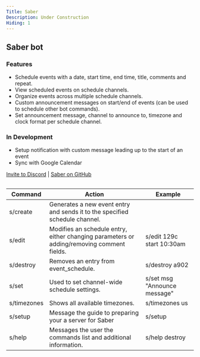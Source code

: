 ```yaml
---
Title: Saber
Description: Under Construction
Hiding: 1
---
```


## Saber bot

### Features
+ Schedule events with a date, start time, end time, title, comments and repeat.
+ View scheduled events on schedule channels.
+ Organize events across multiple schedule channels.
+ Custom announcement messages on start/end of events (can be used to schedule other bot commands).
+ Set announcement message, channel to announce to, timezone and clock format per schedule channel.

### In Development
+ Setup notification with custom message leading up to the start of an event
+ Sync with Google Calendar

[Invite to Discord](https://discordapp.com/api/oauth2/authorize?client_id=250801603630596100&scope=bot&permissions=0) | [Saber on GitHub](http://nmathe.ws)

<div style="overflow:auto;"> 
<table>
  <thead>
    <th>Command</th>
    <th>Action</th>
    <th>Example</th>
  </thead>
  <tbody>
    <tr>
      <td>s/create</td>
      <td>Generates a new event entry and sends it to the specified schedule channel.</td>
      <td></td>
    </tr>
    <tr>
      <td>s/edit</td>
      <td>Modifies an schedule entry, either changing parameters or adding/removing comment fields.</td>
      <td>s/edit 129c start 10:30am</td>
    </tr>
    <tr>
      <td>s/destroy</td>
      <td>Removes an entry from event_schedule.</td>
      <td>s/destroy a902</td>
    </tr>
    <tr>
      <td>s/set</td>
      <td>Used to set channel-wide schedule settings.</td>
      <td>s/set msg "Announce message"</td>
    </tr>
    <tr>
      <td>s/timezones</td>
      <td>Shows all available timezones.</td>
      <td>s/timezones us</td>
    </tr>
    <tr>
      <td>s/setup</td>
      <td>Message the guide to preparing your a server for Saber</td>
      <td>s/setup</td>
    </tr>
    <tr>
      <td>s/help</td>
      <td>Messages the user the commands list and additional information.</td>
      <td>s/help destroy</td>
    </tr>
  </tbody>
</table>
</div>
